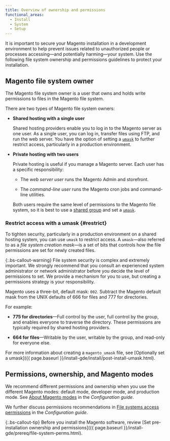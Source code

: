 ```yaml
---
title: Overview of ownership and permissions
functional_areas:
  - Install
  - System
  - Setup
---
```


It is important to secure your Magento installation in a development environment to help prevent issues related to unauthorized people or processes accessing—and potentially harming—your system. Use the following file system ownership and permissions guidelines to protect your installation.

## Magento file system owner

The Magento file system owner is a user that owns and holds write permissions to files in the Magento file system.

There are two types of Magento file system owners:

-  **Shared hosting with a single user**

   Shared hosting providers enable you to log in to the Magento server as one user. As a single user, you can log in, transfer files using FTP, and run the web server. You have the option of setting a [`umask`](#restrict) to further restrict access, particularly in a production environment.

-  **Private hosting with two users**

   Private hosting is useful if you manage a Magento server. Each user has a specific responsibility:

   -  The _web server user_ runs the Magento Admin and storefront.

   -  The _command-line user_ runs the Magento cron jobs and command-line utilities.

   Both users require the same level of permissions to the Magento file system, so it is best to use a [shared group][] and set a [`umask`](#restrict).

### Restrict access with a umask {#restrict}

To tighten security, particularly in a production environment on a shared hosting system, you can use `umask` to restrict access. A `umask`—also referred to as a _file system creation mask_—is a set of bits that controls how the file permissions are set for newly created files.

{:.bs-callout-warning}
File system security is complex and extremely important. We strongly recommend that you consult an experienced system administrator or network administrator before you decide the level of permissions to set. We provide a mechanism for you to use, but creating a permissions strategy is your responsibility.

Magento uses a three-bit, default mask: `002`. Subtract the Magento default mask from the UNIX defaults of 666 for files and 777 for directories.

For example:

-  **775 for directories**—Full control by the user, full control by the group, and enables everyone to traverse the directory. These permissions are typically required by shared hosting providers.

-  **664 for files**—Writable by the user, writable by the group, and read-only for everyone else.

For more information about creating a `magento_umask` file, see [Optionally set a umask]({{ page.baseurl }}/install-gde/install/post-install-umask.html).

## Permissions, ownership, and Magento modes

We recommend different permissions and ownership when you use the different Magento modes: default mode, developer mode, and production mode. See [About Magento modes][modes] in the _Configuration guide_.

We further discuss permissions recommendations in [File systems access permissions][config-file-access] in the _Configuration guide_.

{:.bs-callout-tip}
Before you install the Magento software, review [Set pre-installation ownership and permissions]({{ page.baseurl }}/install-gde/prereq/file-system-perms.html).

<!-- link definitions -->

[config-file-access]: {{page.baseurl}}/config-guide/prod/prod_file-sys-perms.html
[modes]: {{page.baseurl}}/config-guide/bootstrap/magento-modes.html
[shared group]: {{page.baseurl}}/install-gde/prereq/file-system-perms.html#perms-private
